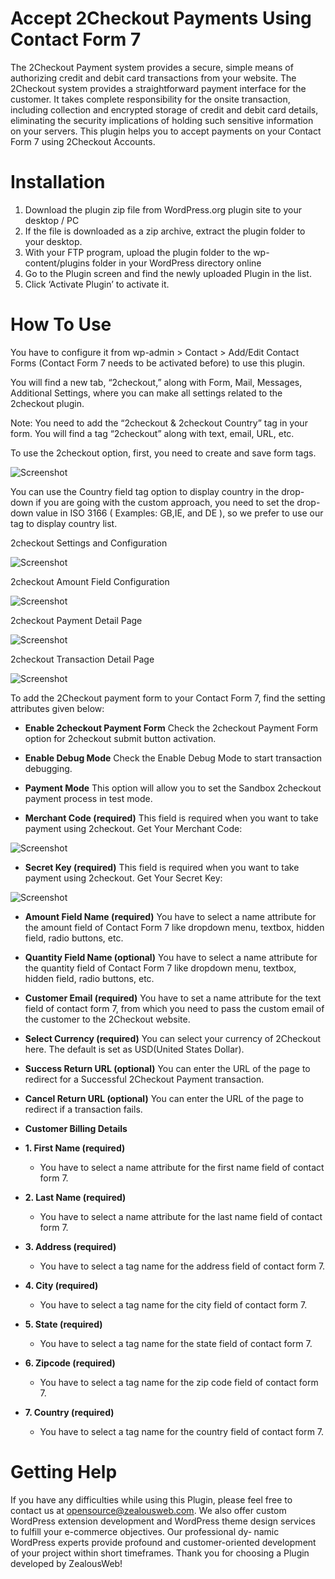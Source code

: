# Accept 2Checkout Payments Using Contact Form 7
The 2Checkout Payment system provides a secure, simple means of authorizing credit and debit card transactions from your website.
The 2Checkout system provides a straightforward payment interface for the customer. It takes complete responsibility for the onsite transaction, including collection and encrypted storage of credit and debit card details, eliminating the security implications of holding such sensitive information on your servers.
This plugin helps you to accept payments on your Contact Form 7 using 2Checkout Accounts.

# Installation
1. Download the plugin zip file from WordPress.org plugin site to your desktop / PC
2. If the file is downloaded as a zip archive, extract the plugin folder to your desktop.
3. With your FTP program, upload the plugin folder to the wp-content/plugins folder in your WordPress directory online
4. Go to the Plugin screen and find the newly uploaded Plugin in the list.
5. Click ‘Activate Plugin’ to activate it.

# How To Use
You have to configure it from wp-admin > Contact > Add/Edit Contact Forms (Contact Form 7 needs to be activated before) to use this plugin.

You will find a new tab, “2checkout,” along with Form, Mail, Messages, Additional Settings, where you can make all settings related to the 2checkout plugin.

Note: You need to add the “2checkout & 2checkout Country” tag in your form. You will find a tag “2checkout” along with text, email, URL, etc.

To use the 2checkout option, first, you need to create and save form tags.

![Screenshot](resources/img/image-1.png)

You can use the Country field tag option to display country in the drop-down if you are going with the custom approach, you need to set the drop-down value in ISO 3166 ( Examples: GB,IE, and DE ), so we prefer to use our tag to display country list.

2checkout Settings and Configuration

![Screenshot](resources/img/image-2.png)

2checkout Amount Field Configuration

![Screenshot](resources/img/image-3.png)

2checkout Payment Detail Page

![Screenshot](resources/img/image-4.png)

2checkout Transaction Detail Page

![Screenshot](resources/img/image-5.png)

To add the 2Checkout payment form to your Contact Form 7, find the setting attributes given below:

- **Enable 2checkout Payment Form**
 Check the 2checkout Payment Form option for 2checkout submit button activation.
 
 - **Enable Debug Mode**
 Check the Enable Debug Mode to start transaction debugging.
 
  - **Payment Mode**
 This option will allow you to set the Sandbox 2checkout payment process in test mode.
 
 - **Merchant Code (required)**
 This field is required when you want to take payment using 2checkout.
 Get Your Merchant Code:
 
![Screenshot](resources/img/image-6.png)

- **Secret Key (required)**
 This field is required when you want to take payment using 2checkout.
Get Your Secret Key:

![Screenshot](resources/img/image-7.png)

 - **Amount Field Name (required)**
 You have to select a name attribute for the amount field of Contact Form 7 like dropdown menu, textbox, hidden field, radio buttons, etc.
 
 - **Quantity Field Name (optional)**
 You have to select a name attribute for the quantity field of Contact Form 7 like dropdown menu, textbox, hidden field, radio buttons, etc.
 
 - **Customer Email (required)**
 You have to set a name attribute for the text field of contact form 7, from which you need to pass the custom email of the customer to the 2Checkout website.
 
 - **Select Currency (required)**
 You can select your currency of 2Checkout here. The default is set as USD(United States Dollar).
 
  - **Success Return URL (optional)**
 You can enter the URL of the page to redirect for a Successful 2Checkout Payment transaction.
 
 - **Cancel Return URL (optional)**
 You can enter the URL of the page to redirect if a transaction fails.

- **Customer Billing Details**

- **1. First Name (required)**
  - You have to select a name attribute for the first name field of contact form 7.

- **2. Last Name (required)**
  - You have to select a name attribute for the last name field of contact form 7.

- **3. Address (required)**
  - You have to select a tag name for the address field of contact form 7.

- **4. City (required)**
  - You have to select a tag name for the city field of contact form 7.

- **5. State (required)**
  - You have to select a tag name for the state field of contact form 7.

- **6. Zipcode (required)**
  - You have to select a tag name for the zip code field of contact form 7.

- **7. Country (required)**
  - You have to select a tag name for the country field of contact form 7.
 
# Getting Help
If you have any difficulties while using this Plugin, please feel free to contact us at opensource@zealousweb.com. We also offer custom WordPress extension development and WordPress theme design services to fulfill your e-commerce objectives. Our professional dy‐ namic WordPress experts provide profound and customer-oriented development of your project within short timeframes. Thank you for choosing a Plugin developed by ZealousWeb!
